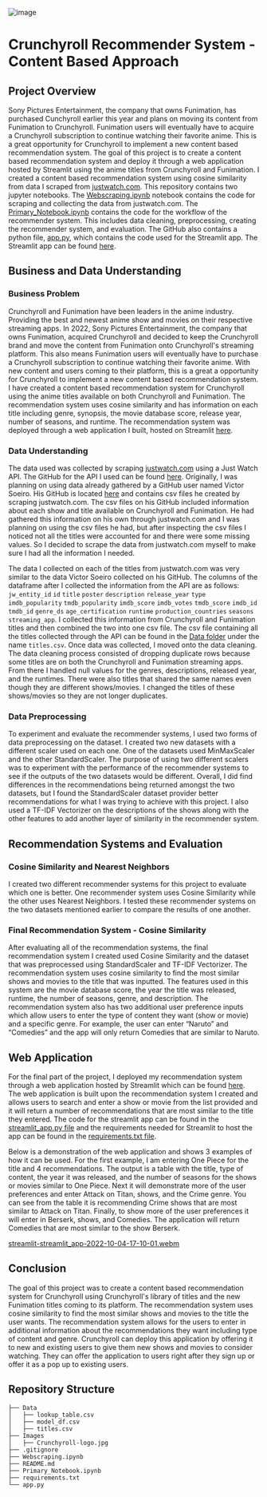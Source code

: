 ![image](https://user-images.githubusercontent.com/108245743/193600594-46ac3a05-1cbd-4644-a47c-2b4f08fa7b50.png)
# Crunchyroll Recommender System - Content Based Approach

## Project Overview

Sony Pictures Entertainment, the company that owns Funimation, has purchased Cunchyroll earlier this year and plans on moving its content from Funimation to Crunchyroll. Funimation users will eventually have to acquire a Crunchyroll subscription to continue watching their favorite anime. This is a great opportunity for Crunchyroll to implement a new content based recommendation system. The goal of this project is to create a content based recommendation system and deploy it through a web application hosted by Streamlit using the anime titles from Crunchyroll and Funimation. I created a content based recommendation system using cosine similarity from data I scraped from [justwatch.com](https://www.justwatch.com/). This repository contains two jupyter notebooks. The [Webscraping.ipynb](./Webscraping.ipynb) notebook contains the code for scraping and collecting the data from justwatch.com. The [Primary_Notebook.ipynb](./Primary_Notebook.ipynb.ipynb) contains the code for the workflow of the recommender system. This includes data cleaning, preprocessing, creating the recommender system, and evaluation. The GitHub also contains a python file, [app.py](./app.py), which contains the code used for the Streamlit app. The Streamlit app can be found [here](https://garretthall27-crunchyroll-recommender-syst-streamlit-app-ezl87s.streamlitapp.com/).

## Business and Data Understanding

### Business Problem

Crunchyroll and Funimation have been leaders in the anime industry. Providing the best and newest anime show and movies on their respective streaming apps. In 2022, Sony Pictures Entertainment, the company that owns Funimation, acquired Crunchyroll and decided to keep the Crunchyroll brand and move the content from Funimation onto Crunchyroll's streaming platform. This also means Funimation users will eventually have to purchase a Crunchyroll subscription to continue watching their favorite anime. With new content and users coming to their platform, this is a great a opportunity for Crunchyroll to implement a new content based recommendation system. I have created a content based recommendation system for Crunchyroll using the anime titles available on both Crunchyroll and Funimation. The recommendation system uses cosine similarity and has information on each title including genre, synopsis, the movie database score, release year, number of seasons, and runtime. The recommendation system was deployed through a web application I built, hosted on Streamlit [here](https://garretthall27-crunchyroll-recommender-syst-streamlit-app-ezl87s.streamlitapp.com/).

### Data Understanding

The data used was collected by scraping [justwatch.com](https://www.justwatch.com/) using a Just Watch API. The GitHub for the API I used can be found [here](https://github.com/dawoudt/JustWatchAPI). Originally, I was planning on using data already gathered by a GitHub user named Victor Soeiro. His GitHub is located [here](https://github.com/victor-soeiro/WebScraping-Projects) and contains csv files he created by scraping justwatch.com. The csv files on his GitHub included information about each show and title available on Crunchyroll and Funimation. He had gathered this information on his own through justwatch.com and I was planning on using the csv files he had, but after inspecting the csv files I noticed not all the titles were accounted for and there were some missing values. So I decided to scrape the data from justwatch.com myself to make sure I had all the information I needed.

The data I collected on each of the titles from justwatch.com was very similar to the data Victor Soeiro collected on his GitHub. The columns of the dataframe after I collected the information from the API are as follows: `jw_entity_id` `id` `title` `poster` `description` `release_year` `type` `imdb_popularity` `tmdb_popularity` `imdb_score` `imdb_votes` `tmdb_score` `imdb_id` `tmdb_id` `genre_ds` `age_certification` `runtime` `production_countries` `seasons` `streaming_app`. I collected this information from Crunchyroll and Funimation titles and then combined the two into one csv file. The csv file containing all the titles collected through the API can be found in the [Data folder](./data/) under the name `titles.csv`. Once data was collected, I moved onto the data cleaning. The data cleaning process consisted of dropping duplicate rows because some titles are on both the Crunchyroll and Funimation streaming apps. From there I handled null values for the genres, descriptions, released year, and the runtimes. There were also titles that shared the same names even though they are different shows/movies. I changed the titles of these shows/movies so they are not longer duplicates.

### Data Preprocessing

To experiment and evaluate the recommender systems, I used two forms of data preprocessing on the dataset. I created two new datasets with a different scaler used on each one. One of the datasets used MinMaxScaler and the other StandardScaler. The purpose of using two different scalers was to experiment with the performance of the recommender systems to see if the outputs of the two datasets would be different. Overall, I did find differences in the recommendations being returned amongst the two datasets, but I found the StandardScaler dataset provider better recommendations for what I was trying to achieve with this project. I also used a TF-IDF Vectorizer on the descriptions of the shows along with the other features to add another layer of similarity in the recommender system.

## Recommendation Systems and Evaluation

### Cosine Similarity and Nearest Neighbors

I created two different recommender systems for this project to evaluate which one is better. One recommender system uses Cosine Similarity while the other uses Nearest Neighbors. I tested these recommender systems on the two datasets mentioned earlier to compare the results of one another. 

### Final Recommendation System - Cosine Similarity

After evaluating all of the recommendation systems, the final recommendation system I created used Cosine Similarity and the dataset that was preprocessed using StandardScaler and TF-IDF Vectorizer. The recommendation system uses cosine similarity to find the most similar shows and movies to the title that was inputted. The features used in this system are the movie database score, the year the title was released, runtime, the number of seasons, genre, and description. The recommendation system also has two additional user preference inputs which allow users to enter the type of content they want (show or movie) and a specific genre. For example, the user can enter  “Naruto” and “Comedies” and the app will only return Comedies that are similar to Naruto.

## Web Application

For the final part of the project, I deployed my recommendation system through a web application hosted by Streamlit which can be found [here](https://garretthall27-crunchyroll-recommender-syst-streamlit-app-ezl87s.streamlitapp.com/). The web application is built upon the recommendation system I created and allows users to search and enter a show or movie from the list provided and it will return a number of recommendations that are most similar to the title they entered. The code for the streamlit app can be found in the [streamlit_app.py file](https://github.com/Garretthall27/Crunchyroll-Recommender-System/blob/main/streamlit_app.py) and the requirements needed for Streamlit to host the app can be found in the [requirements.txt file](./requirements.txt).

Below is a demonstration of the web application and shows 3 examples of how it can be used. For the first example, I am entering One Piece for the title and 4 recommendations. The output is a table with the title, type of content, the year it was released, and the number of seasons for the shows or movies similar to One Piece. Next it will demonstrate more of the user preferences and enter Attack on Titan, shows, and the Crime genre. You can see from the table it is recommending Crime shows that are most similar to Attack on Titan. Finally, to show more of the user preferences it will enter in Berserk, shows, and Comedies. The application will return Comedies that are most similar to the show Berserk.

[streamlit-streamlit_app-2022-10-04-17-10-01.webm](https://user-images.githubusercontent.com/108245743/194658965-3c52b979-de21-4a72-a029-01bcc520e4f6.webm)

## Conclusion

The goal of this project was to create a content based recommendation system for Crunchyroll using Crunchyroll's library of titles and the new Funimation titles coming to its platform. The recommendation system uses cosine similarity to find the most similar shows and movies to the title the user wants. The recommendation system allows for the users to enter in additional information about the recommendations they want including type of content and genre. Crunchyroll can deploy this application by offering it to new and existing users to give them new shows and movies to consider watching. They can offer the application to users right after they sign up or offer it as a pop up to existing users.

## Repository Structure
```
├── Data
│   ├── lookup_table.csv
│   ├── model_df.csv
│   ├── titles.csv
├── Images
│   ├── Crunchyroll-logo.jpg
├── .gitignore
├── Webscraping.ipynb
├── README.md
├── Primary_Notebook.ipynb
├── requirements.txt
└── app.py
```
